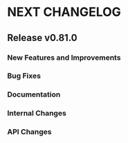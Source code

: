 # NEXT CHANGELOG

## Release v0.81.0

### New Features and Improvements

### Bug Fixes

### Documentation

### Internal Changes

### API Changes
